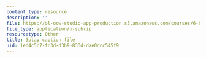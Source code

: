 ```yaml
---
content_type: resource
description: ''
file: https://ol-ocw-studio-app-production.s3.amazonaws.com/courses/6-858-computer-systems-security-fall-2014/1ed4c5c7fc3dd3b9833ddae0dcc545f9_OgGTJIgNewE.srt
file_type: application/x-subrip
resourcetype: Other
title: 3play caption file
uid: 1ed4c5c7-fc3d-d3b9-833d-dae0dcc545f9
---
```

